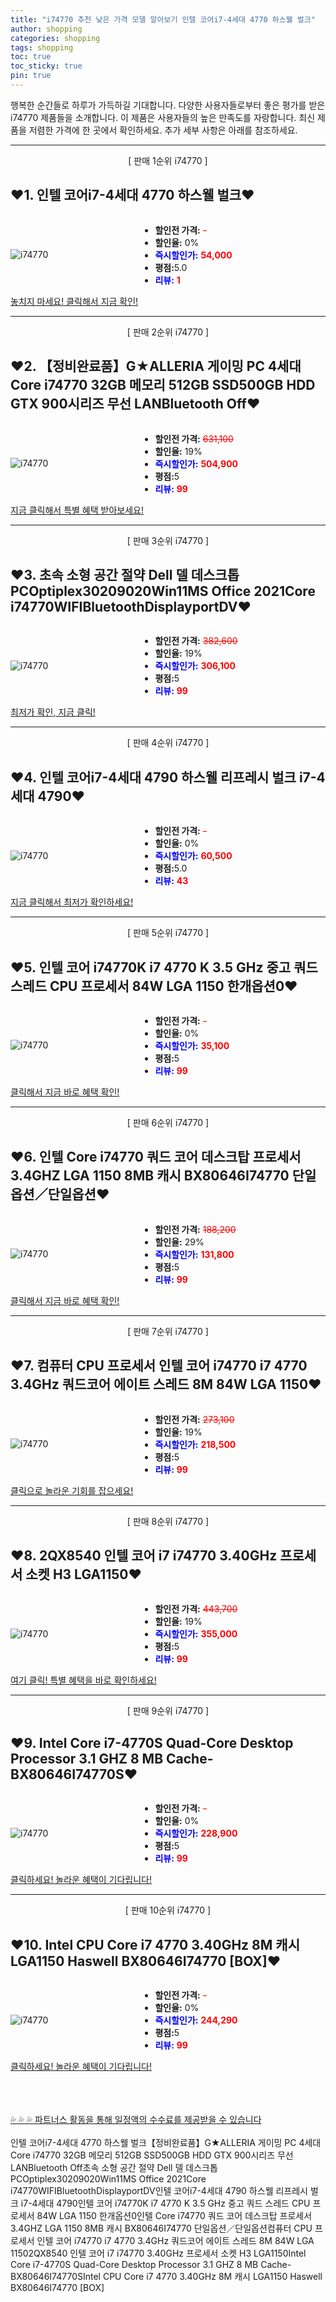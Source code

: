 ```yaml
---
title: "i74770 추천 낮은 가격 모델 알아보기 인텔 코어i7-4세대 4770 하스웰 벌크"
author: shopping
categories: shopping
tags: shopping
toc: true
toc_sticky: true
pin: true
---
```

행복한 순간들로 하루가 가득하길 기대합니다. 다양한 사용자들로부터 좋은 평가를 받은 i74770 제품들을 소개합니다. 이 제품은 사용자들의 높은 만족도를 자랑합니다. 최신 제품을 저렴한 가격에 한 곳에서 확인하세요. 추가 세부 사항은 아래를 참조하세요.

---
<p class="toplist" style="margin: 0 auto; display: block; width: fit-content;">[ 판매 1순위 i74770 ]</p>

<h2><strong>❤️1. 인텔 코어i7-4세대 4770 하스웰 벌크❤️</strong></h2>

<div style="display: flex; align-items: center;">
    <div style="flex: 0.4;">
        <img src="https://thumbnail8.coupangcdn.com/thumbnails/remote/230x230ex/image/vendor_inventory/0e1b/1d8ac038f54fb4c78fe483a0e3f9c5f8b7063a769f72acd65cf2653179cf.jpg" alt="i74770" style="max-width: 100%;">
    </div>
    <div style="flex: 0.6; margin-left: 10px;">
        <ul>
            <li><strong>할인전 가격:</strong> <del style="color: red;">-</del></li>
            <li><strong>할인율:</strong> 0%</li>
            <li><span style='color:blue'><strong>즉시할인가:</strong></span> <span style='color:red'><strong>54,000</strong></span></li>
            <li><strong>평점:</strong>5.0</li>
            <li><span style='color:blue'><strong>리뷰:</strong></span> <span style='color:red'><strong>1</strong></span></li>
        </ul>
    </div>
</div>
<div class="center">
    <a href="https://William4Davisa.github.io?lptag=AF9450613&subid=githubio&pageKey=7295796356&traceid=V0-153&itemId=18657465124&vendorItemId=80418963837" class="myButton">
        놓치지 마세요! 클릭해서 지금 확인!
    </a>
</div>


---
<p class="toplist" style="margin: 0 auto; display: block; width: fit-content;">[ 판매 2순위 i74770 ]</p>

<h2><strong>❤️2. 【정비완료품】G★ALLERIA 게이밍 PC 4세대 Core i74770 32GB 메모리 512GB SSD500GB HDD GTX 900시리즈 무선 LANBluetooth Off❤️</strong></h2>

<div style="display: flex; align-items: center;">
    <div style="flex: 0.4;">
        <img src="https://thumbnail10.coupangcdn.com/thumbnails/remote/230x230ex/image/vendor_inventory/b9a1/9f09baaca656dd70b2694ddfb1014f034c1dbf8c55fefd55407033b8da20.jpg" alt="i74770" style="max-width: 100%;">
    </div>
    <div style="flex: 0.6; margin-left: 10px;">
        <ul>
            <li><strong>할인전 가격:</strong> <del style="color: red;">631,100</del></li>
            <li><strong>할인율:</strong> 19%</li>
            <li><span style='color:blue'><strong>즉시할인가:</strong></span> <span style='color:red'><strong>504,900</strong></span></li>
            <li><strong>평점:</strong>5</li>
            <li><span style='color:blue'><strong>리뷰:</strong></span> <span style='color:red'><strong>99</strong></span></li>
        </ul>
    </div>
</div>
<div class="center">
    <a href="https://William4Davisa.github.io?lptag=AF9450613&subid=githubio&pageKey=8250694973&traceid=V0-153&itemId=23752755669&vendorItemId=90777239392" class="myButton">
        지금 클릭해서 특별 혜택 받아보세요!
    </a>
</div>


---
<p class="toplist" style="margin: 0 auto; display: block; width: fit-content;">[ 판매 3순위 i74770 ]</p>

<h2><strong>❤️3. 초속 소형 공간 절약 Dell 델 데스크톱 PCOptiplex30209020Win11MS Office 2021Core i74770WIFIBluetoothDisplayportDV❤️</strong></h2>

<div style="display: flex; align-items: center;">
    <div style="flex: 0.4;">
        <img src="https://thumbnail9.coupangcdn.com/thumbnails/remote/230x230ex/image/vendor_inventory/a86f/930e24a966f4eb75b61444cc7fd2e0f80c91c0533163da6f7ded315aca12.jpg" alt="i74770" style="max-width: 100%;">
    </div>
    <div style="flex: 0.6; margin-left: 10px;">
        <ul>
            <li><strong>할인전 가격:</strong> <del style="color: red;">382,600</del></li>
            <li><strong>할인율:</strong> 19%</li>
            <li><span style='color:blue'><strong>즉시할인가:</strong></span> <span style='color:red'><strong>306,100</strong></span></li>
            <li><strong>평점:</strong>5</li>
            <li><span style='color:blue'><strong>리뷰:</strong></span> <span style='color:red'><strong>99</strong></span></li>
        </ul>
    </div>
</div>
<div class="center">
    <a href="https://William4Davisa.github.io?lptag=AF9450613&subid=githubio&pageKey=8250686954&traceid=V0-153&itemId=23752726127&vendorItemId=90777210473" class="myButton">
        최저가 확인, 지금 클릭!
    </a>
</div>


---
<p class="toplist" style="margin: 0 auto; display: block; width: fit-content;">[ 판매 4순위 i74770 ]</p>

<h2><strong>❤️4. 인텔 코어i7-4세대 4790 하스웰 리프레시 벌크 i7-4세대 4790❤️</strong></h2>

<div style="display: flex; align-items: center;">
    <div style="flex: 0.4;">
        <img src="https://thumbnail7.coupangcdn.com/thumbnails/remote/230x230ex/image/vendor_inventory/983e/5b6465b526464cbaf20e3f740fe540b009d0ed9d2cef1f0a1a42361af245.jpg" alt="i74770" style="max-width: 100%;">
    </div>
    <div style="flex: 0.6; margin-left: 10px;">
        <ul>
            <li><strong>할인전 가격:</strong> <del style="color: red;">-</del></li>
            <li><strong>할인율:</strong> 0%</li>
            <li><span style='color:blue'><strong>즉시할인가:</strong></span> <span style='color:red'><strong>60,500</strong></span></li>
            <li><strong>평점:</strong>5.0</li>
            <li><span style='color:blue'><strong>리뷰:</strong></span> <span style='color:red'><strong>43</strong></span></li>
        </ul>
    </div>
</div>
<div class="center">
    <a href="https://William4Davisa.github.io?lptag=AF9450613&subid=githubio&pageKey=6319100448&traceid=V0-153&itemId=13160237244&vendorItemId=80418963975" class="myButton">
        지금 클릭해서 최저가 확인하세요!
    </a>
</div>


---
<p class="toplist" style="margin: 0 auto; display: block; width: fit-content;">[ 판매 5순위 i74770 ]</p>

<h2><strong>❤️5. 인텔 코어 i74770K i7 4770 K 3.5 GHz 중고 쿼드 스레드 CPU 프로세서 84W LGA 1150 한개옵션0❤️</strong></h2>

<div style="display: flex; align-items: center;">
    <div style="flex: 0.4;">
        <img src="https://thumbnail6.coupangcdn.com/thumbnails/remote/230x230ex/image/vendor_inventory/6385/d8adfc2fc096cb645062c96384b781cd6e02b938c8572f09e90ed56d1181.jpg" alt="i74770" style="max-width: 100%;">
    </div>
    <div style="flex: 0.6; margin-left: 10px;">
        <ul>
            <li><strong>할인전 가격:</strong> <del style="color: red;">-</del></li>
            <li><strong>할인율:</strong> 0%</li>
            <li><span style='color:blue'><strong>즉시할인가:</strong></span> <span style='color:red'><strong>35,100</strong></span></li>
            <li><strong>평점:</strong>5</li>
            <li><span style='color:blue'><strong>리뷰:</strong></span> <span style='color:red'><strong>99</strong></span></li>
        </ul>
    </div>
</div>
<div class="center">
    <a href="https://William4Davisa.github.io?lptag=AF9450613&subid=githubio&pageKey=6613788996&traceid=V0-153&itemId=15007477027&vendorItemId=89870436398" class="myButton">
        클릭해서 지금 바로 혜택 확인!
    </a>
</div>


---
<p class="toplist" style="margin: 0 auto; display: block; width: fit-content;">[ 판매 6순위 i74770 ]</p>

<h2><strong>❤️6. 인텔 Core i74770 쿼드 코어 데스크탑 프로세서 3.4GHZ LGA 1150 8MB 캐시 BX80646I74770 단일옵션／단일옵션❤️</strong></h2>

<div style="display: flex; align-items: center;">
    <div style="flex: 0.4;">
        <img src="https://thumbnail8.coupangcdn.com/thumbnails/remote/230x230ex/image/vendor_inventory/c39b/452dfb6f0218dce4b13e9d0e6d64aeb8c703110384d6ec4fe845912c2ce6.jpg" alt="i74770" style="max-width: 100%;">
    </div>
    <div style="flex: 0.6; margin-left: 10px;">
        <ul>
            <li><strong>할인전 가격:</strong> <del style="color: red;">188,200</del></li>
            <li><strong>할인율:</strong> 29%</li>
            <li><span style='color:blue'><strong>즉시할인가:</strong></span> <span style='color:red'><strong>131,800</strong></span></li>
            <li><strong>평점:</strong>5</li>
            <li><span style='color:blue'><strong>리뷰:</strong></span> <span style='color:red'><strong>99</strong></span></li>
        </ul>
    </div>
</div>
<div class="center">
    <a href="https://William4Davisa.github.io?lptag=AF9450613&subid=githubio&pageKey=7825238808&traceid=V0-153&itemId=21267728359&vendorItemId=90282568299" class="myButton">
        클릭해서 지금 바로 혜택 확인!
    </a>
</div>


---
<p class="toplist" style="margin: 0 auto; display: block; width: fit-content;">[ 판매 7순위 i74770 ]</p>

<h2><strong>❤️7. 컴퓨터 CPU 프로세서 인텔 코어 i74770 i7 4770 3.4GHz 쿼드코어 에이트 스레드 8M 84W LGA 1150❤️</strong></h2>

<div style="display: flex; align-items: center;">
    <div style="flex: 0.4;">
        <img src="https://thumbnail8.coupangcdn.com/thumbnails/remote/230x230ex/image/vendor_inventory/2009/c5963cee87133f9037c579d696549aae757d239f4e3649eeedd30d116e37.jpg" alt="i74770" style="max-width: 100%;">
    </div>
    <div style="flex: 0.6; margin-left: 10px;">
        <ul>
            <li><strong>할인전 가격:</strong> <del style="color: red;">273,100</del></li>
            <li><strong>할인율:</strong> 19%</li>
            <li><span style='color:blue'><strong>즉시할인가:</strong></span> <span style='color:red'><strong>218,500</strong></span></li>
            <li><strong>평점:</strong>5</li>
            <li><span style='color:blue'><strong>리뷰:</strong></span> <span style='color:red'><strong>99</strong></span></li>
        </ul>
    </div>
</div>
<div class="center">
    <a href="https://William4Davisa.github.io?lptag=AF9450613&subid=githubio&pageKey=8176469162&traceid=V0-153&itemId=23366239214&vendorItemId=90396558610" class="myButton">
        클릭으로 놀라운 기회를 잡으세요!
    </a>
</div>


---
<p class="toplist" style="margin: 0 auto; display: block; width: fit-content;">[ 판매 8순위 i74770 ]</p>

<h2><strong>❤️8. 2QX8540 인텔 코어 i7 i74770 3.40GHz 프로세서 소켓 H3 LGA1150❤️</strong></h2>

<div style="display: flex; align-items: center;">
    <div style="flex: 0.4;">
        <img src="https://thumbnail8.coupangcdn.com/thumbnails/remote/230x230ex/image/vendor_inventory/16a3/eb1877023d993b6224ff3724bb80b9a42708ff4792418dfa965265b225bb.jpg" alt="i74770" style="max-width: 100%;">
    </div>
    <div style="flex: 0.6; margin-left: 10px;">
        <ul>
            <li><strong>할인전 가격:</strong> <del style="color: red;">443,700</del></li>
            <li><strong>할인율:</strong> 19%</li>
            <li><span style='color:blue'><strong>즉시할인가:</strong></span> <span style='color:red'><strong>355,000</strong></span></li>
            <li><strong>평점:</strong>5</li>
            <li><span style='color:blue'><strong>리뷰:</strong></span> <span style='color:red'><strong>99</strong></span></li>
        </ul>
    </div>
</div>
<div class="center">
    <a href="https://William4Davisa.github.io?lptag=AF9450613&subid=githubio&pageKey=7777277950&traceid=V0-153&itemId=21012071920&vendorItemId=89980665814" class="myButton">
        여기 클릭! 특별 혜택을 바로 확인하세요!
    </a>
</div>


---
<p class="toplist" style="margin: 0 auto; display: block; width: fit-content;">[ 판매 9순위 i74770 ]</p>

<h2><strong>❤️9. Intel Core i7-4770S Quad-Core Desktop Processor 3.1 GHZ 8 MB Cache- BX80646I74770S❤️</strong></h2>

<div style="display: flex; align-items: center;">
    <div style="flex: 0.4;">
        <img src="https://thumbnail10.coupangcdn.com/thumbnails/remote/230x230ex/image/vendor_inventory/5f52/f6350ef48f93711ab0824ac6d229def9459baafa336d4ae5355d02062f19.jpg" alt="i74770" style="max-width: 100%;">
    </div>
    <div style="flex: 0.6; margin-left: 10px;">
        <ul>
            <li><strong>할인전 가격:</strong> <del style="color: red;">-</del></li>
            <li><strong>할인율:</strong> 0%</li>
            <li><span style='color:blue'><strong>즉시할인가:</strong></span> <span style='color:red'><strong>228,900</strong></span></li>
            <li><strong>평점:</strong>5</li>
            <li><span style='color:blue'><strong>리뷰:</strong></span> <span style='color:red'><strong>99</strong></span></li>
        </ul>
    </div>
</div>
<div class="center">
    <a href="https://William4Davisa.github.io?lptag=AF9450613&subid=githubio&pageKey=7988752339&traceid=V0-153&itemId=22201796288&vendorItemId=90178419887" class="myButton">
        클릭하세요! 놀라운 혜택이 기다립니다!
    </a>
</div>


---
<p class="toplist" style="margin: 0 auto; display: block; width: fit-content;">[ 판매 10순위 i74770 ]</p>

<h2><strong>❤️10. Intel CPU Core i7 4770 3.40GHz 8M 캐시 LGA1150 Haswell BX80646I74770 [BOX]❤️</strong></h2>

<div style="display: flex; align-items: center;">
    <div style="flex: 0.4;">
        <img src="https://thumbnail10.coupangcdn.com/thumbnails/remote/230x230ex/image/vendor_inventory/3891/c5e977850797eb1e865463db939ee0e5746b4ab89f22061a290ef003081f.jpg" alt="i74770" style="max-width: 100%;">
    </div>
    <div style="flex: 0.6; margin-left: 10px;">
        <ul>
            <li><strong>할인전 가격:</strong> <del style="color: red;">-</del></li>
            <li><strong>할인율:</strong> 0%</li>
            <li><span style='color:blue'><strong>즉시할인가:</strong></span> <span style='color:red'><strong>244,290</strong></span></li>
            <li><strong>평점:</strong>5</li>
            <li><span style='color:blue'><strong>리뷰:</strong></span> <span style='color:red'><strong>99</strong></span></li>
        </ul>
    </div>
</div>
<div class="center">
    <a href="https://William4Davisa.github.io?lptag=AF9450613&subid=githubio&pageKey=6383196297&traceid=V0-153&itemId=13571401683&vendorItemId=81473450172" class="myButton">
        클릭하세요! 놀라운 혜택이 기다립니다!
    </a>
</div>

<br><br><br>[💦 💦 💦 파트너스 활동을 통해 일정액의 수수료를 제공받을 수 있습니다](https://link.coupang.com/a/bcpT2c)<br><br>인텔 코어i7-4세대 4770 하스웰 벌크【정비완료품】G★ALLERIA 게이밍 PC 4세대 Core i74770 32GB 메모리 512GB SSD500GB HDD GTX 900시리즈 무선 LANBluetooth Off초속 소형 공간 절약 Dell 델 데스크톱 PCOptiplex30209020Win11MS Office 2021Core i74770WIFIBluetoothDisplayportDV인텔 코어i7-4세대 4790 하스웰 리프레시 벌크 i7-4세대 4790인텔 코어 i74770K i7 4770 K 3.5 GHz 중고 쿼드 스레드 CPU 프로세서 84W LGA 1150 한개옵션0인텔 Core i74770 쿼드 코어 데스크탑 프로세서 3.4GHZ LGA 1150 8MB 캐시 BX80646I74770 단일옵션／단일옵션컴퓨터 CPU 프로세서 인텔 코어 i74770 i7 4770 3.4GHz 쿼드코어 에이트 스레드 8M 84W LGA 11502QX8540 인텔 코어 i7 i74770 3.40GHz 프로세서 소켓 H3 LGA1150Intel Core i7-4770S Quad-Core Desktop Processor 3.1 GHZ 8 MB Cache- BX80646I74770SIntel CPU Core i7 4770 3.40GHz 8M 캐시 LGA1150 Haswell BX80646I74770 [BOX]